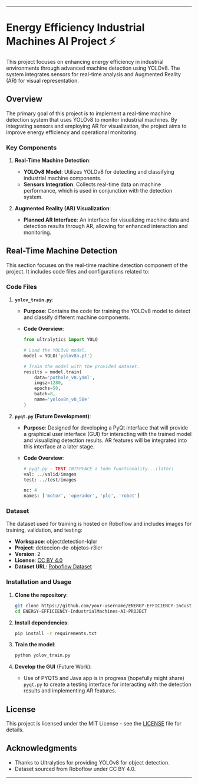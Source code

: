 
---

# Energy Efficiency Industrial Machines AI Project ⚡

This project focuses on enhancing energy efficiency in industrial environments through advanced machine detection using YOLOv8. The system integrates sensors for real-time analysis and Augmented Reality (AR) for visual representation.

## Overview

The primary goal of this project is to implement a real-time machine detection system that uses YOLOv8 to monitor industrial machines. By integrating sensors and employing AR for visualization, the project aims to improve energy efficiency and operational monitoring.

### Key Components

1. **Real-Time Machine Detection**:
   - **YOLOv8 Model**: Utilizes YOLOv8 for detecting and classifying industrial machine components.
   - **Sensors Integration**: Collects real-time data on machine performance, which is used in conjunction with the detection system.

2. **Augmented Reality (AR) Visualization**:
   - **Planned AR Interface**: An interface for visualizing machine data and detection results through AR, allowing for enhanced interaction and monitoring.

## Real-Time Machine Detection

This section focuses on the real-time machine detection component of the project. It includes code files and configurations related to:

### Code Files

1. **`yolov_train.py`**:
   - **Purpose**: Contains the code for training the YOLOv8 model to detect and classify different machine components.
   - **Code Overview**:

     ```python
     from ultralytics import YOLO

     # Load the YOLOv8 model.
     model = YOLO('yolov8n.pt')

     # Train the model with the provided dataset.
     results = model.train(
         data='pothole_v8.yaml',
         imgsz=1280,
         epochs=50,
         batch=8,
         name='yolov8n_v8_50e'
     )
     ```

2. **`pyqt.py` (Future Development)**:
   - **Purpose**: Designed for developing a PyQt interface that will provide a graphical user interface (GUI) for interacting with the trained model and visualizing detection results. AR features will be integrated into this interface at a later stage.
   - **Code Overview**:

     ```python
     # pyqt.py - TEST INTERFACE a todo functionality...(later)
     val: ../valid/images
     test: ../test/images

     nc: 4
     names: ['motor', 'operador', 'plc', 'robot']
     ```

### Dataset

The dataset used for training is hosted on Roboflow and includes images for training, validation, and testing:

- **Workspace**: objectdetection-lqlxr
- **Project**: deteccion-de-objetos-r3lcr
- **Version**: 2
- **License**: [CC BY 4.0](https://creativecommons.org/licenses/by/4.0/)
- **Dataset URL**: [Roboflow Dataset](https://universe.roboflow.com/objectdetection-lqlxr/deteccion-de-objetos-r3lcr/dataset/2)

### Installation and Usage

1. **Clone the repository**:

   ```bash
   git clone https://github.com/your-username/ENERGY-EFFICIENCY-IndustrialMachines-AI-PROJECT.git
   cd ENERGY-EFFICIENCY-IndustrialMachines-AI-PROJECT
   ```

2. **Install dependencies**:

   ```bash
   pip install -r requirements.txt
   ```

3. **Train the model**:

   ```python
   python yolov_train.py
   ```

4. **Develop the GUI** (Future Work):

   - Use of PYQT5 and Java app is in progress (hopefully might share) `pyqt.py` to create a testing interface for interacting with the detection results and implementing AR features.

## License

This project is licensed under the MIT License - see the [LICENSE](LICENSE) file for details.

## Acknowledgments

- Thanks to Ultralytics for providing YOLOv8 for object detection.
- Dataset sourced from Roboflow under CC BY 4.0.

---
